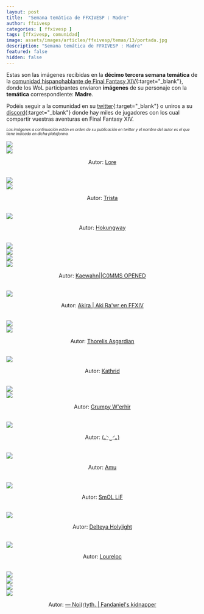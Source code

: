 ```yaml
---
layout: post
title:  "Semana temática de FFXIVESP : Madre"
author: ffxivesp
categories: [ ffxivesp ]
tags: [ffxivesp, comunidad]
image: assets/images/articles/ffxivesp/temas/13/portada.jpg
description: "Semana temática de FFXIVESP : Madre"
featured: false
hidden: false
---
```


Estas son las imágenes recibidas en la **décimo tercera semana temática** de la [comunidad hispanohablante de Final Fantasy XIV](https://twitter.com/FFXIVESP_){:target="_blank"}, donde los WoL participantes enviaron **imágenes** de su personaje con la **temática** correspondiente: **Madre**.

Podéis seguir a la comunidad en su [twitter](https://twitter.com/FFXIVESP_){:target="_blank"} o uniros a su [discord](https://discord.com/invite/XcYQ2fR){:target="_blank"} donde hay miles de jugadores con los cual compartir vuestras aventuras en Final Fantasy XIV.

<sub><sup><i>Las imágenes a continuación están en orden de su publicación en twitter y el nombre del autor es el que tiene indicado en dicha plataforma.</i></sup></sub>

<script src="https://cdnjs.cloudflare.com/ajax/libs/ekko-lightbox/5.3.0/ekko-lightbox.min.js" integrity="sha512-Y2IiVZeaBwXG1wSV7f13plqlmFOx8MdjuHyYFVoYzhyRr3nH/NMDjTBSswijzADdNzMyWNetbLMfOpIPl6Cv9g==" crossorigin="anonymous" referrerpolicy="no-referrer"></script>
<link rel="stylesheet" href="https://cdnjs.cloudflare.com/ajax/libs/ekko-lightbox/5.3.0/ekko-lightbox.css" integrity="sha512-Velp0ebMKjcd9RiCoaHhLXkR1sFoCCWXNp6w4zj1hfMifYB5441C+sKeBl/T/Ka6NjBiRfBBQRaQq65ekYz3UQ==" crossorigin="anonymous" referrerpolicy="no-referrer" />

<div class="container card">
    <div class="row">
        <div class="col-xl">
            <a href="{{ site.baseurl }}/assets/images/articles/ffxivesp/temas/13/lorecuak_1.jpg" data-toggle="lightbox"><img src="{{ site.baseurl }}/assets/images/articles/ffxivesp/temas/13/lorecuak_1.jpg"></a>
        </div>
        <div class="col-xl">
            <a href="{{ site.baseurl }}/assets/images/articles/ffxivesp/temas/13/lorecuak_2.jpg" data-toggle="lightbox"><img src="{{ site.baseurl }}/assets/images/articles/ffxivesp/temas/13/lorecuak_2.jpg"></a>
        </div>          
    </div>
    <div class="row">  
        <div class="col-xl">
            <p align="center">Autor: <a href="https://twitter.com/lorecuak" target="_blank">Lore</a></p>
        </div>
    </div>
</div>    

<br/>

<div class="container card">
    <div class="row">
        <div class="col-xl">
            <a href="{{ site.baseurl }}/assets/images/articles/ffxivesp/temas/13/trystaa33_1.jpg" data-toggle="lightbox"><img src="{{ site.baseurl }}/assets/images/articles/ffxivesp/temas/13/trystaa33_1.jpg"></a>
        </div>
        <div class="col-xl">
            <a href="{{ site.baseurl }}/assets/images/articles/ffxivesp/temas/13/trystaa33_2.jpg" data-toggle="lightbox"><img src="{{ site.baseurl }}/assets/images/articles/ffxivesp/temas/13/trystaa33_2.jpg"></a>
        </div>          
    </div>
    <div class="row">  
        <div class="col-xl">
            <p align="center">Autor: <a href="https://twitter.com/trystaa33" target="_blank">Trista</a></p>
        </div>
    </div>
</div>    

<br/>

<div class="container card">
    <div class="row">
        <div class="col-xl">
            <a href="{{ site.baseurl }}/assets/images/articles/ffxivesp/temas/13/AlejandroBlzque.jpg" data-toggle="lightbox"><img src="{{ site.baseurl }}/assets/images/articles/ffxivesp/temas/13/AlejandroBlzque.jpg"></a>
        </div>         
    </div>
    <div class="row">  
        <div class="col-xl">
            <p align="center">Autor: <a href="https://twitter.com/AlejandroBlzque" target="_blank">Hokungway</a></p>
        </div>
    </div>
</div>    

<br/>

<div class="container card">
    <div class="row">
        <div class="col-xl">
            <a href="{{ site.baseurl }}/assets/images/articles/ffxivesp/temas/13/QueenRaikichi94_1.jpg" data-toggle="lightbox"><img src="{{ site.baseurl }}/assets/images/articles/ffxivesp/temas/13/QueenRaikichi94_1.jpg"></a>
        </div>
        <div class="col-xl">
            <a href="{{ site.baseurl }}/assets/images/articles/ffxivesp/temas/13/QueenRaikichi94_2.jpg" data-toggle="lightbox"><img src="{{ site.baseurl }}/assets/images/articles/ffxivesp/temas/13/QueenRaikichi94_2.jpg"></a>
        </div>          
    </div>
    <div class="row">
        <div class="col-xl">
            <a href="{{ site.baseurl }}/assets/images/articles/ffxivesp/temas/13/QueenRaikichi94_3.jpg" data-toggle="lightbox"><img src="{{ site.baseurl }}/assets/images/articles/ffxivesp/temas/13/QueenRaikichi94_3.jpg"></a>
        </div>
        <div class="col-xl">
            <a href="{{ site.baseurl }}/assets/images/articles/ffxivesp/temas/13/QueenRaikichi94_4.jpg" data-toggle="lightbox"><img src="{{ site.baseurl }}/assets/images/articles/ffxivesp/temas/13/QueenRaikichi94_4.jpg"></a>
        </div>          
    </div>    
    <div class="row">  
        <div class="col-xl">
            <p align="center">Autor: <a href="https://twitter.com/QueenRaikichi94" target="_blank">Kaewahn||C0MMS OPENED</a></p>
        </div>
    </div>
</div>    

<br/>

<div class="container card">
    <div class="row">
        <div class="col-xl">
            <a href="{{ site.baseurl }}/assets/images/articles/ffxivesp/temas/13/AkiraVay.jpg" data-toggle="lightbox"><img src="{{ site.baseurl }}/assets/images/articles/ffxivesp/temas/13/AkiraVay.jpg"></a>
        </div>       
    </div>    
    <div class="row">  
        <div class="col-xl">
            <p align="center">Autor: <a href="https://twitter.com/AkiraVay" target="_blank">Akira | Aki Ra'wr en FFXIV</a></p>
        </div>
    </div>
</div>    

<br/>

<div class="container card">
    <div class="row">
        <div class="col-xl">
            <a href="{{ site.baseurl }}/assets/images/articles/ffxivesp/temas/13/ThorelisAsgard1_1.jpg" data-toggle="lightbox"><img src="{{ site.baseurl }}/assets/images/articles/ffxivesp/temas/13/ThorelisAsgard1_1.jpg"></a>
        </div>
        <div class="col-xl">
            <a href="{{ site.baseurl }}/assets/images/articles/ffxivesp/temas/13/ThorelisAsgard1_2.jpg" data-toggle="lightbox"><img src="{{ site.baseurl }}/assets/images/articles/ffxivesp/temas/13/ThorelisAsgard1_2.jpg"></a>
        </div>
    </div>    
    <div class="row">  
        <div class="col-xl">
            <p align="center">Autor: <a href="https://twitter.com/ThorelisAsgard1" target="_blank">Thorelis Asgardian</a></p>
        </div>
    </div>
</div>    

<br/>

<div class="container card">
    <div class="row">
        <div class="col-xl">
            <a href="{{ site.baseurl }}/assets/images/articles/ffxivesp/temas/13/alimoyama.jpg" data-toggle="lightbox"><img src="{{ site.baseurl }}/assets/images/articles/ffxivesp/temas/13/alimoyama.jpg"></a>
        </div>
    </div>    
    <div class="row">  
        <div class="col-xl">
            <p align="center">Autor: <a href="https://twitter.com/alimoyama" target="_blank">Kathrid</a></p>
        </div>
    </div>
</div>    

<br/>

<div class="container card">
    <div class="row">
        <div class="col-xl">
            <a href="{{ site.baseurl }}/assets/images/articles/ffxivesp/temas/13/w_erhir_1.jpg" data-toggle="lightbox"><img src="{{ site.baseurl }}/assets/images/articles/ffxivesp/temas/13/w_erhir_1.jpg"></a>
        </div>
        <div class="col-xl">
            <a href="{{ site.baseurl }}/assets/images/articles/ffxivesp/temas/13/w_erhir_2.jpg" data-toggle="lightbox"><img src="{{ site.baseurl }}/assets/images/articles/ffxivesp/temas/13/w_erhir_2.jpg"></a>
        </div>        
    </div>    
    <div class="row">  
        <div class="col-xl">
            <p align="center">Autor: <a href="https://twitter.com/w_erhir" target="_blank">Grumpy W'erhir</a></p>
        </div>
    </div>
</div>    

<br/>

<div class="container card">
    <div class="row">
        <div class="col-xl">
            <a href="{{ site.baseurl }}/assets/images/articles/ffxivesp/temas/13/finalfantachi.jpg" data-toggle="lightbox"><img src="{{ site.baseurl }}/assets/images/articles/ffxivesp/temas/13/finalfantachi.jpg"></a>
        </div>
    </div>    
    <div class="row">  
        <div class="col-xl">
            <p align="center">Autor: <a href="https://twitter.com/finalfantachi" target="_blank">(｡◝‿◜｡)</a></p>
        </div>
    </div>
</div>    

<br/>

<div class="container card">
    <div class="row">
        <div class="col-xl">
            <a href="{{ site.baseurl }}/assets/images/articles/ffxivesp/temas/13/AmuArt_.jpg" data-toggle="lightbox"><img src="{{ site.baseurl }}/assets/images/articles/ffxivesp/temas/13/AmuArt_.jpg"></a>
        </div>
    </div>    
    <div class="row">  
        <div class="col-xl">
            <p align="center">Autor: <a href="https://twitter.com/AmuArt_" target="_blank">Amu</a></p>
        </div>
    </div>
</div>    

<br/>

<div class="container card">
    <div class="row">
        <div class="col-xl">
            <a href="{{ site.baseurl }}/assets/images/articles/ffxivesp/temas/13/rezon_gon.jpg" data-toggle="lightbox"><img src="{{ site.baseurl }}/assets/images/articles/ffxivesp/temas/13/rezon_gon.jpg"></a>
        </div>
    </div>    
    <div class="row">  
        <div class="col-xl">
            <p align="center">Autor: <a href="https://twitter.com/rezon_gon" target="_blank">SmOL LiF</a></p>
        </div>
    </div>
</div>    

<br/>

<div class="container card">
    <div class="row">
        <div class="col-xl">
            <a href="{{ site.baseurl }}/assets/images/articles/ffxivesp/temas/13/Delteya.jpg" data-toggle="lightbox"><img src="{{ site.baseurl }}/assets/images/articles/ffxivesp/temas/13/Delteya.jpg"></a>
        </div>
    </div>    
    <div class="row">  
        <div class="col-xl">
            <p align="center">Autor: <a href="https://twitter.com/Delteya" target="_blank">Delteya Holylight</a></p>
        </div>
    </div>
</div>    

<br/>

<div class="container card">
    <div class="row">
        <div class="col-xl">
            <a href="{{ site.baseurl }}/assets/images/articles/ffxivesp/temas/13/Loureloc.jpg" data-toggle="lightbox"><img src="{{ site.baseurl }}/assets/images/articles/ffxivesp/temas/13/Loureloc.jpg"></a>
        </div>
    </div>    
    <div class="row">  
        <div class="col-xl">
            <p align="center">Autor: <a href="https://twitter.com/Loureloc" target="_blank">Loureloc</a></p>
        </div>
    </div>
</div>    

<br/>

<div class="container card">
    <div class="row">
        <div class="col-xl">
            <a href="{{ site.baseurl }}/assets/images/articles/ffxivesp/temas/13/YthStories_1.jpg" data-toggle="lightbox"><img src="{{ site.baseurl }}/assets/images/articles/ffxivesp/temas/13/YthStories_1.jpg"></a>
        </div>
        <div class="col-xl">
            <a href="{{ site.baseurl }}/assets/images/articles/ffxivesp/temas/13/YthStories_2.jpg" data-toggle="lightbox"><img src="{{ site.baseurl }}/assets/images/articles/ffxivesp/temas/13/YthStories_2.jpg"></a>
        </div>        
    </div>
    <div class="row">
        <div class="col-xl">
            <a href="{{ site.baseurl }}/assets/images/articles/ffxivesp/temas/13/YthStories_3.jpg" data-toggle="lightbox"><img src="{{ site.baseurl }}/assets/images/articles/ffxivesp/temas/13/YthStories_3.jpg"></a>
        </div>
        <div class="col-xl">
            <a href="{{ site.baseurl }}/assets/images/articles/ffxivesp/temas/13/YthStories_4.jpg" data-toggle="lightbox"><img src="{{ site.baseurl }}/assets/images/articles/ffxivesp/temas/13/YthStories_4.jpg"></a>
        </div>        
    </div>    
    <div class="row">  
        <div class="col-xl">
            <p align="center">Autor: <a href="https://twitter.com/YthStories" target="_blank">— Noi(r)yth. | Fandaniel's kidnapper</a></p>
        </div>
    </div>
</div>    

<br/>

<script>
    $(document).on('click', '[data-toggle="lightbox"]', function(event) {
                event.preventDefault();
                $(this).ekkoLightbox();
            });
</script>
